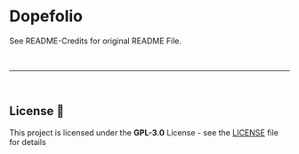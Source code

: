 # Dopefolio

See README-Credits for original README File.

<br>

---

<br>

## License 📄

This project is licensed under the  **GPL-3.0** License - see the [LICENSE](LICENSE) file for details


